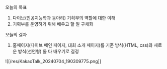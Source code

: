 오늘의 목표
1. 다이브(인공지능학과 동아리) 기획부의 역할에 대한 이해
3. 기획부를 운영하기 위해 배우고 할 일 구체화

오늘의 결과
1. 홈페이지(다이브 메인 페이지, 대회 소개 페이지)를 기존 방식(HTML, css)와 새로운 방식(선언형) 둘 다 배우기로 결정

![[/res/KakaoTalk_20240704_190309775.png]]